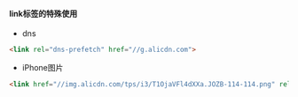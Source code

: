 #### link标签的特殊使用
* dns
```html
<link rel="dns-prefetch" href="//g.alicdn.com">
```
* iPhone图片
```html
<link href="//img.alicdn.com/tps/i3/T1OjaVFl4dXXa.JOZB-114-114.png" rel="apple-touch-icon-precomposed">
```